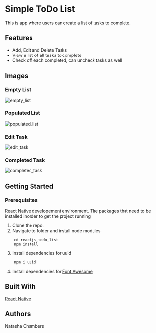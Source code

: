 # Simple ToDo List

This is app where users can create a list of tasks to complete.

## Features
- Add, Edit and Delete Tasks
- View a list of all tasks to complete
- Check off each completed, can uncheck tasks as well

## Images
### Empty List
![empty_list](https://github.com/NatashaAC/reactjs_todo_list/assets/55518240/362482b5-2048-40b8-adf2-ec51ee79032f)

### Populated List
![populated_list](https://github.com/NatashaAC/reactjs_todo_list/assets/55518240/d229ff6e-8ffb-4695-96d7-f3d60fa94c5a)

### Edit Task
![edit_task](https://github.com/NatashaAC/reactjs_todo_list/assets/55518240/6cde714f-67ee-4c26-8b21-ea81055fbe5a)

### Completed Task
![completed_task](https://github.com/NatashaAC/reactjs_todo_list/assets/55518240/f89ce8cb-d179-49e3-8432-dcf0aa834795)

## Getting Started
### Prerequisites
React Native developement environment. The packages that need to be installed inorder to get the project running

1. Clone the repo.
2. Navigate to folder and install node modules
```
    cd reactjs_todo_list
    npm install
```
3. Install dependencies for uuid
```
    npm i uuid
```
4. Install dependencies for [Font Awesome](https://fontawesome.com/docs/web/use-with/react/)

## Built With 
[React Native](https://facebook.github.io/react-native/)

## Authors
Natasha Chambers
